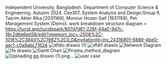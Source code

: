 Independent University, Bangladesh. Department of Computer Science & Engineering. Autumn 2024. Cse307, System Analysis and Design.Group 9, Tasrim Akter Rika [2031169], Monour Hosan Saif [1931159], Pet Management System [Demo].
work breakdown structure diagram = 
https://lucid.app/lucidspark/807d7d61-226f-44a0-9d7c-18c2d6e6ed38/edit?viewport_loc=-2506%2C-1018%2C3840%2C1982%2C0_0&invitationId=inv_24316801-6889-4be0-aec1-c0a9abc71624
![dfdlo drawio (1)](https://github.com/user-attachments/assets/345ed9de-898e-47bc-9db6-15586e0eaecb)
![dfdl1 drawio](https://github.com/user-attachments/assets/a46c0154-588e-4f58-8980-82a399b47487)
![Network Diagram](https://github.com/user-attachments/assets/b0a26669-d0e9-4cc5-a804-1af30ea32313)
![l1e drawio](https://github.com/user-attachments/assets/ac0c50bf-5a56-40f6-bc1e-22d7bee2ccea)
![Gantt Chart](https://github.com/user-attachments/assets/31ce16e1-64d5-457a-ba07-5ed42f4e1e0b)
![Prisma_method_diagram](https://github.com/user-attachments/assets/0dab026b-510f-4e67-ac50-d772e3a47a1a)
![Uploading gg.drawio (1).png…]()
![user case](https://github.com/user-attachments/assets/29770940-d228-44a9-ae1b-a62185dd0ad5)
